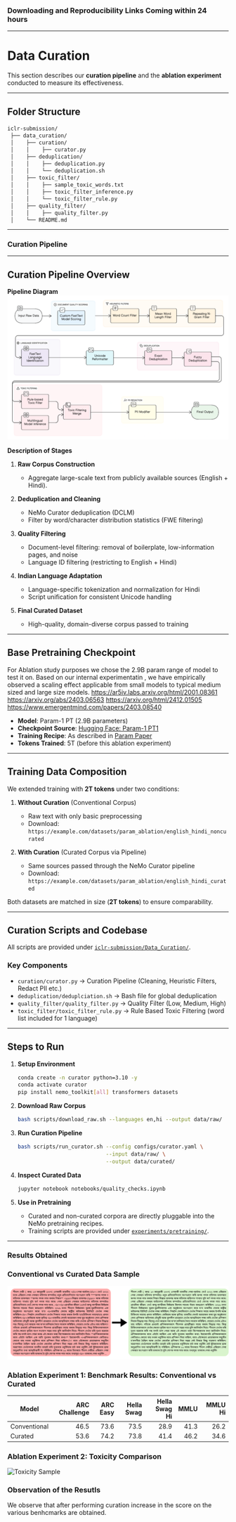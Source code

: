  ### Downloading and Reproducibility Links Coming within 24 hours
 
---

# Data Curation

This section describes our **curation pipeline** and the **ablation experiment** conducted to measure its effectiveness.

---

## Folder Structure

```
iclr-submission/
 ├── data_curation/
 │    ├── curation/
 │    │    ├── curator.py
 │    ├── deduplication/
 │    │    ├── deduplication.py
 │    │    └── deduplication.sh
 │    ├── toxic_filter/
 │    │    ├── sample_toxic_words.txt
 │    │    ├── toxic_filter_inference.py
 │    │    └── toxic_filter_rule.py
 │    ├── quality_filter/
 │    │    ├── quality_filter.py
 │    └── README.md
```
---

### Curation Pipeline

---

## Curation Pipeline Overview

**Pipeline Diagram**
![Curation Pipeline](/readme-resources/data-curation.png)

**Description of Stages**

1. **Raw Corpus Construction**

   * Aggregate large-scale text from publicly available sources (English + Hindi).
2. **Deduplication and Cleaning**

   * NeMo Curator deduplication (DCLM)
   * Filter by word/character distribution statistics (FWE filtering)
3. **Quality Filtering**

   * Document-level filtering: removal of boilerplate, low-information pages, and noise
   * Language ID filtering (restricting to English + Hindi)
4. **Indian Language Adaptation**

   * Language-specific tokenization and normalization for Hindi
   * Script unification for consistent Unicode handling
5. **Final Curated Dataset**

   * High-quality, domain-diverse corpus passed to training

---

## Base Pretraining Checkpoint

For Ablation study purposes we chose the 2.9B param range of model to test it on.
Based on our internal experimentatin , we have empirically observed a scaling effect applicable from small models to typical medium sized and large size models.
https://ar5iv.labs.arxiv.org/html/2001.08361
https://arxiv.org/abs/2403.06563
https://arxiv.org/html/2412.01505
https://www.emergentmind.com/papers/2403.08540

* **Model**: Param-1 PT (2.9B parameters)
* **Checkpoint Source**: [Hugging Face: Param-1 PT1](https://huggingface.co/bharatgenai/Param-1)
* **Training Recipe**: As described in [Param Paper](https://arxiv.org/pdf/2507.13390)
* **Tokens Trained**: 5T (before this ablation experiment)

---

## Training Data Composition

We extended training with **2T tokens** under two conditions:

1. **Without Curation** (Conventional Corpus)

   * Raw text with only basic preprocessing
   * Download: `https://example.com/datasets/param_ablation/english_hindi_noncurated`

2. **With Curation** (Curated Corpus via Pipeline)

   * Same sources passed through the NeMo Curator pipeline
   * Download: `https://example.com/datasets/param_ablation/english_hindi_curated`

Both datasets are matched in size (**2T tokens**) to ensure comparability.

---

## Curation Scripts and Codebase

All scripts are provided under [`iclr-submission/Data_Curation/`](experiments/data_curation/).

### Key Components

* `curation/curator.py` → Curation Pipeline (Cleaning, Heuristic Filters, Redact PII etc.)
* `deduplication/deduplciation.sh` → Bash file for global deduplication
* `quality_filter/quality_filter.py` → Quality Filter (Low, Medium, High)
* `toxic_filter/toxic_filter_rule.py` → Rule Based Toxic Filtering (word list included for 1 language)

---

## Steps to Run

1. **Setup Environment**

   ```bash
   conda create -n curator python=3.10 -y
   conda activate curator
   pip install nemo_toolkit[all] transformers datasets
   ```

2. **Download Raw Corpus**

   ```bash
   bash scripts/download_raw.sh --languages en,hi --output data/raw/
   ```

3. **Run Curation Pipeline**

   ```bash
   bash scripts/run_curator.sh --config configs/curator.yaml \
                               --input data/raw/ \
                               --output data/curated/
   ```

4. **Inspect Curated Data**

   ```bash
   jupyter notebook notebooks/quality_checks.ipynb
   ```

5. **Use in Pretraining**

   * Curated and non-curated corpora are directly pluggable into the NeMo pretraining recipes.
   * Training scripts are provided under [`experiments/pretraining/`](experiments/pretraining/).

---

### Results Obtained

### Conventional vs Curated Data Sample

![Curation Sample](/readme-resources/curation.png)

### Ablation Experiment 1: Benchmark Results: Conventional vs Curated

| **Model**      | **ARC Challenge** | **ARC Easy** | **Hella Swag** | **Hella Swag Hi** | **MMLU** | **MMLU Hi** |
|----------------|------------------:|--------------:|----------------:|------------------:|---------:|------------:|
| Conventional   | 46.5              | 73.6          | 73.5            | 28.9              | 41.3     | 26.2        |
| Curated        | 53.6              | 74.2          | 73.8            | 41.4              | 46.2     | 34.6        |

### Ablation Experiment 2: Toxicity Comparison

![Toxicity Sample](/readme-resources/toxic-comparison.png)

### Observation of the Resutls

We observe that after performing curation increase in the score on the various benhcmarks are obtained.

